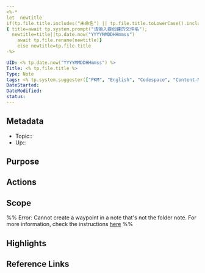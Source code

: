 ```yaml
---
<%-* 
let  newtitle
if(tp.file.title.includes("未命名") || tp.file.title.toLowerCase().includes("untitled")) 
{ title=await tp.system.prompt("请输入要创建的文件名");
  newtitle=title||tp.date.now("YYYYMMDDHHmmss")
	await tp.file.rename(newtitle)}
	else newtitle=tp.file.title
-%>

UID: <% tp.date.now("YYYYMMDDHHmmss") %> 
Title: <% tp.file.title %> 
Type: Note
tags: <% tp.system.suggester(["PKM", "English", "Codespace", "Content-Making","PMP","Life","TechSkills","People","Published","CPE","AI"], ["PKM", "English", "Codespace", "Content-Making","PMP","Life","TechSkills","People","Published","CPE","AI"]) %> 
DateStarted: 
DateModified: 
status:
---
```

## Metadata
- Topic:: 
- Up::
## Purpose
## Actions
## Scope
%% Error: Cannot create a waypoint in a note that's not the folder note. For more information, check the instructions [here](https://github.com/IdreesInc/Waypoint) %%
## Highlights

## Reference Links